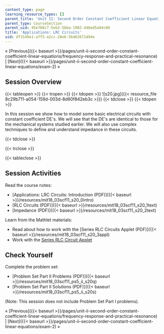 ```yaml
---
content_type: page
learning_resource_types: []
parent_title: 'Unit II: Second Order Constant Coefficient Linear Equations'
parent_type: CourseSection
parent_uid: 45e768c7-5eb2-5bba-1902-446ed5a94c09
title: 'Applications: LRC Circuits'
uid: df3149e1-a7f5-a2cc-28e6-5b462671494e
---
```


« [Previous]({{< baseurl >}}/pages/unit-ii-second-order-constant-coefficient-linear-equations/frequency-response-and-practical-resonance) | [Next]({{< baseurl >}}/pages/unit-ii-second-order-constant-coefficient-linear-equations/exam-2) »

Session Overview
----------------

{{< tableopen >}}
{{< tropen >}}
{{< tdopen >}}
![s20.jpg]({{< resource_file 8c29b711-a054-159d-003d-8d60f842eb3c >}})
{{< tdclose >}}
{{< tdopen >}}


In this session we show how to model some basic electrical circuits with constant coefficient DE's. We will see that the DE's are identical to those for the mechanical systems studied earlier. We will also use complex techniques to define and understand impedance in these circuits.


{{< tdclose >}}

{{< trclose >}}

{{< tableclose >}}

Session Activities
------------------

Read the course notes:

*   [Applications: LRC Circuits: Introduction (PDF)]({{< baseurl >}}/resources/mit18_03scf11_s20_0intro)
*   [RLC Circuits (PDF)]({{< baseurl >}}/resources/mit18_03scf11_s20_1text)
*   [Impedance (PDF)]({{< baseurl >}}/resources/mit18_03scf11_s20_2text)

Learn from the Mathlet materials:

*   Read about how to work with the [Series RLC Circuits Applet (PDF)]({{< baseurl >}}/resources/mit18_03scf11_s20_3appl)
*   Work with the [Series RLC Circuit Applet](/ans7870/18/18.03SC/seriesRLCCircuit.html "Open in a new window.")

Check Yourself
--------------

Complete the problem set:

*   [Problem Set Part II Problems (PDF)]({{< baseurl >}}/resources/mit18_03scf11_ps5_ii_s20q)
*   [Problem Set Part II Solutions (PDF)]({{< baseurl >}}/resources/mit18_03scf11_ps5_ii_s20s)

(Note: This session does not include Problem Set Part I problems).

« [Previous]({{< baseurl >}}/pages/unit-ii-second-order-constant-coefficient-linear-equations/frequency-response-and-practical-resonance) | [Next]({{< baseurl >}}/pages/unit-ii-second-order-constant-coefficient-linear-equations/exam-2) »